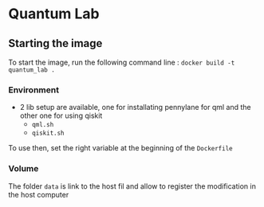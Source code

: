 # Quantum Lab

## Starting the image
To start the image, run the following command line :
`docker build -t quantum_lab .`

### Environment
- 2 lib setup are available, one for installating pennylane for qml and the other one for using qiskit
  - `qml.sh`
  - `qiskit.sh`

To use then, set the right variable at the beginning of the `Dockerfile`

### Volume
The folder `data` is link to the host fil and allow to register the modification in the host computer
